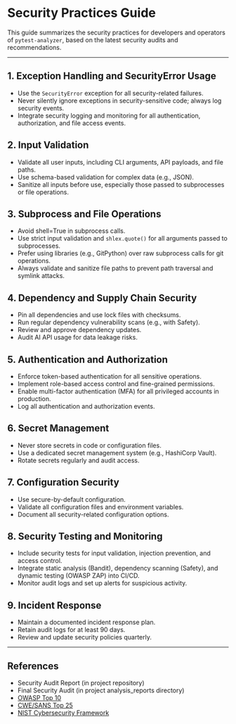 # Security Practices Guide

This guide summarizes the security practices for developers and operators of `pytest-analyzer`, based on the latest security audits and recommendations.

---

## 1. Exception Handling and SecurityError Usage

- Use the `SecurityError` exception for all security-related failures.
- Never silently ignore exceptions in security-sensitive code; always log security events.
- Integrate security logging and monitoring for all authentication, authorization, and file access events.

## 2. Input Validation

- Validate all user inputs, including CLI arguments, API payloads, and file paths.
- Use schema-based validation for complex data (e.g., JSON).
- Sanitize all inputs before use, especially those passed to subprocesses or file operations.

## 3. Subprocess and File Operations

- Avoid shell=True in subprocess calls.
- Use strict input validation and `shlex.quote()` for all arguments passed to subprocesses.
- Prefer using libraries (e.g., GitPython) over raw subprocess calls for git operations.
- Always validate and sanitize file paths to prevent path traversal and symlink attacks.

## 4. Dependency and Supply Chain Security

- Pin all dependencies and use lock files with checksums.
- Run regular dependency vulnerability scans (e.g., with Safety).
- Review and approve dependency updates.
- Audit AI API usage for data leakage risks.

## 5. Authentication and Authorization

- Enforce token-based authentication for all sensitive operations.
- Implement role-based access control and fine-grained permissions.
- Enable multi-factor authentication (MFA) for all privileged accounts in production.
- Log all authentication and authorization events.

## 6. Secret Management

- Never store secrets in code or configuration files.
- Use a dedicated secret management system (e.g., HashiCorp Vault).
- Rotate secrets regularly and audit access.

## 7. Configuration Security

- Use secure-by-default configuration.
- Validate all configuration files and environment variables.
- Document all security-related configuration options.

## 8. Security Testing and Monitoring

- Include security tests for input validation, injection prevention, and access control.
- Integrate static analysis (Bandit), dependency scanning (Safety), and dynamic testing (OWASP ZAP) into CI/CD.
- Monitor audit logs and set up alerts for suspicious activity.

## 9. Incident Response

- Maintain a documented incident response plan.
- Retain audit logs for at least 90 days.
- Review and update security policies quarterly.

---

## References

- Security Audit Report (in project repository)
- Final Security Audit (in project analysis_reports directory)
- [OWASP Top 10](https://owasp.org/www-project-top-ten/)
- [CWE/SANS Top 25](https://cwe.mitre.org/top25/archive/2023/2023_cwe_top25.html)
- [NIST Cybersecurity Framework](https://www.nist.gov/cyberframework)
